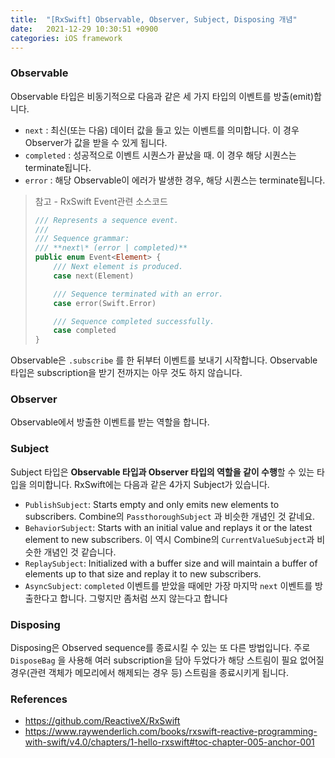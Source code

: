 ```yaml
---
title:  "[RxSwift] Observable, Observer, Subject, Disposing 개념"
date:   2021-12-29 10:30:51 +0900
categories: iOS framework
---
```




### Observable

Observable 타입은 비동기적으로 다음과 같은 세 가지 타입의 이벤트를 방출(emit)합니다. 

- `next` : 최신(또는 다음) 데이터 값을 들고 있는 이벤트를 의미합니다. 이 경우 Observer가 값을 받을 수 있게 됩니다. 
- `completed` : 성공적으로 이벤트 시퀀스가 끝났을 때. 이 경우 해당 시퀀스는 terminate됩니다. 
- `error`  : 해당 Observable이 에러가 발생한 경우, 해당 시퀀스는 terminate됩니다. 

> 참고 - RxSwift Event관련 소스코드
>
> ```swift
> /// Represents a sequence event.
> ///
> /// Sequence grammar:
> /// **next\* (error | completed)**
> public enum Event<Element> {
>     /// Next element is produced.
>     case next(Element)
> 
>     /// Sequence terminated with an error.
>     case error(Swift.Error)
> 
>     /// Sequence completed successfully.
>     case completed
> }
> ```

Observable은 `.subscribe` 를 한 뒤부터 이벤트를 보내기 시작합니다.  Observable 타입은 subscription을 받기 전까지는 아무 것도 하지 않습니다. 

### Observer

Observable에서 방출한 이벤트를 받는 역할을 합니다. 

### Subject

Subject 타입은 **Observable 타입과 Observer 타입의 역할을 같이 수행**할 수 있는 타입을 의미합니다. RxSwift에는 다음과 같은 4가지 Subject가 있습니다.

- `PublishSubject`: Starts empty and only emits new elements to subscribers. Combine의 `PassthoroughSubject` 과 비슷한 개념인 것 같네요. 
- `BehaviorSubject`: Starts with an initial value and replays it or the latest element to new subscribers. 이 역시 Combine의 `CurrentValueSubject`과 비슷한 개념인 것 같습니다. 
- `ReplaySubject`: Initialized with a buffer size and will maintain a buffer of elements up to that size and replay it to new subscribers.
- `AsyncSubject`: `completed` 이벤트를 받았을 때에만 가장 마지막 `next` 이벤트를 방출한다고 합니다. 그렇지만 좀처럼 쓰지 않는다고 합니다

### Disposing

Disposing은 Observed sequence를 종료시킬 수 있는 또 다른 방법입니다. 주로 `DisposeBag` 을 사용해 여러 subscription을 담아 두었다가 해당 스트림이 필요 없어질 경우(관련 객체가 메모리에서 해제되는 경우 등)  스트림을 종료시키게 됩니다. 



### References

- https://github.com/ReactiveX/RxSwift
- https://www.raywenderlich.com/books/rxswift-reactive-programming-with-swift/v4.0/chapters/1-hello-rxswift#toc-chapter-005-anchor-001

